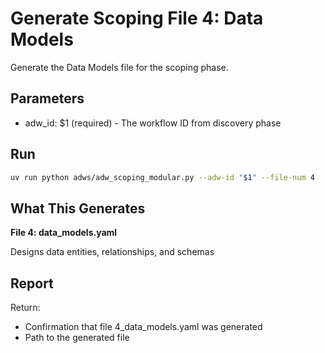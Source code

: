 # Generate Scoping File 4: Data Models

Generate the Data Models file for the scoping phase.

## Parameters

- adw_id: $1 (required) - The workflow ID from discovery phase

## Run

```bash
uv run python adws/adw_scoping_modular.py --adw-id "$1" --file-num 4
```

## What This Generates

**File 4: data_models.yaml**

Designs data entities, relationships, and schemas



## Report

Return:
- Confirmation that file 4_data_models.yaml was generated
- Path to the generated file
